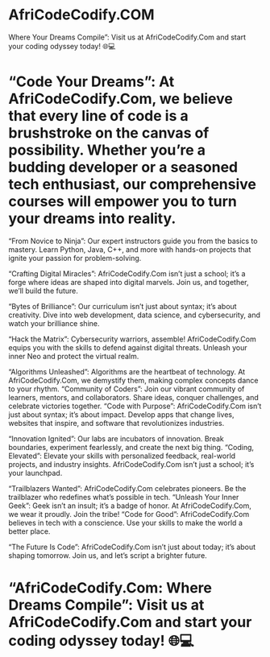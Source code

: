 # AfriCodeCodify.COM
Where Your Dreams Compile”: Visit us at AfriCodeCodify.Com and start your coding odyssey today! 🌐💻

# “Code Your Dreams”: At AfriCodeCodify.Com, we believe that every line of code is a brushstroke on the canvas of possibility. Whether you’re a budding developer or a seasoned tech enthusiast, our comprehensive courses will empower you to turn your dreams into reality.

“From Novice to Ninja”: Our expert instructors guide you from the basics to mastery. Learn Python, Java, C++, and more with hands-on projects that ignite your passion for problem-solving.

“Crafting Digital Miracles”: AfriCodeCodify.Com isn’t just a school; it’s a forge where ideas are shaped into digital marvels. Join us, and together, we’ll build the future.

“Bytes of Brilliance”: Our curriculum isn’t just about syntax; it’s about creativity. Dive into web development, data science, and cybersecurity, and watch your brilliance shine.

“Hack the Matrix”: Cybersecurity warriors, assemble! AfriCodeCodify.Com equips you with the skills to defend against digital threats. Unleash your inner Neo and protect the virtual realm.

“Algorithms Unleashed”: Algorithms are the heartbeat of technology. At AfriCodeCodify.Com, we demystify them, making complex concepts dance to your rhythm.
“Community of Coders”: Join our vibrant community of learners, mentors, and collaborators. Share ideas, conquer challenges, and celebrate victories together.
“Code with Purpose”: AfriCodeCodify.Com isn’t just about syntax; it’s about impact. Develop apps that change lives, websites that inspire, and software that revolutionizes industries.

“Innovation Ignited”: Our labs are incubators of innovation. Break boundaries, experiment fearlessly, and create the next big thing.
“Coding, Elevated”: Elevate your skills with personalized feedback, real-world projects, and industry insights. AfriCodeCodify.Com isn’t just a school; it’s your launchpad.

“Trailblazers Wanted”: AfriCodeCodify.Com celebrates pioneers. Be the trailblazer who redefines what’s possible in tech.
“Unleash Your Inner Geek”: Geek isn’t an insult; it’s a badge of honor. At AfriCodeCodify.Com, we wear it proudly. Join the tribe!
“Code for Good”: AfriCodeCodify.Com believes in tech with a conscience. Use your skills to make the world a better place.

“The Future Is Code”: AfriCodeCodify.Com isn’t just about today; it’s about shaping tomorrow. Join us, and let’s script a brighter future.
# “AfriCodeCodify.Com: Where Dreams Compile”: Visit us at AfriCodeCodify.Com and start your coding odyssey today! 🌐💻
